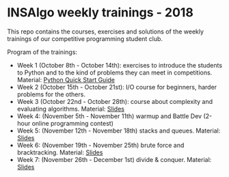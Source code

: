 # INSAlgo weekly trainings - 2018

This repo contains the courses, exercises and solutions of the weekly trainings of our competitive programming student club.

Program of the trainings:

 - Week 1 (October 8th - October 14th): exercises to introduce the students to Python and to the kind of problems they can meet in competitions. Material: [Python Quick Start Guide](python_quickstart.pdf)
 - Week 2 (October 15th - October 21st): I/O course for beginners, harder problems for the others.
 - Week 3 (October 22nd - October 28th): course about complexity and evaluating algorithms. Material: [Slides](W3_oct22_oct28/complexity-slides.pdf)
 - Week 4: (November 5th - November 11th) warmup and Battle Dev (2-hour online programming contest)
 - Week 5: (November 12th - November 18th) stacks and queues. Material: [Slides](W5_nov12_nov18/stacks_and_queues.pdf)
 - Week 6: (November 19th - November 25th) brute force and bracktracking. Material: [Slides](W6_nov19_nov25/Brute_force_and_backtracking.pdf)
 - Week 7: (November 26th - December 1st) divide & conquer. Material: [Slides](W7_nov26_dec2/Divide_and_Conquer.pdf)

